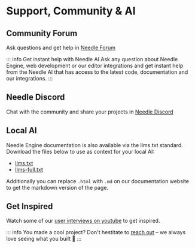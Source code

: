 # Support, Community & AI

## Community Forum

Ask questions and get help in [Needle Forum](https://forum.needle.tools)  

::: info Get instant help with Needle AI
Ask any question about Needle Engine, web development or our editor integrations and get instant help from the Needle AI that has access to the latest code, documentation and our integrations.
:::


## Needle Discord

Chat with the community and share your projects in [Needle Discord](https://discord.needle.tools/?utm_source=needle_docs&utm_content=content)


## Local AI

Needle Engine documentation is also available via the llms.txt standard.    
Download the files below to use as context for your local AI:

- [llms.txt](https://cloud.needle.tools/llms.txt)
- [llms-full.txt](https://cloud.needle.tools/llms-full.txt)

Additionally you can replace `.html` with `.md` on our documentation website to get the markdown version of the page.

## Get Inspired

Watch some of our [user interviews on youtube](https://www.youtube.com/playlist?list=PLJ4BaFFEGP1EOHCjYszc__d2yO7RkB-iw) to get inspired.

<video-embed src="https://www.youtube.com/watch?v=naPlw5aDJHs" />

<video-embed src="https://www.youtube.com/watch?v=1KKfct3Zpcw" />

<video-embed src="https://www.youtube.com/watch?v=gZuC40Alr88" />

<video-embed src="https://www.youtube.com/watch?v=F6_buCHZhWk" />

<video-embed src="https://www.youtube.com/watch?v=3oHyrx8e20g" />



::: info You made a cool project?
Don't hestitate to [reach out](mailto:hi@needle.tools) – we always love seeing what you built 💚 
:::
